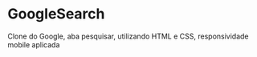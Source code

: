 # GoogleSearch
Clone do Google, aba pesquisar, utilizando HTML e CSS, responsividade mobile aplicada
